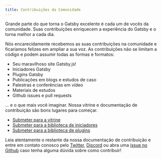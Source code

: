 ```yaml
---
title: Contribuições da Comunidade
---
```


Grande parte do que torna o Gatsby excelente é cada um de vocês da comunidade.
Suas contribuições enriquecem a experiência do Gatsby e o torna melhor a cada dia.

Nós encarecidamente recebemos as suas contribuições na comunidade e ficaríamos felizes em ampliar a sua voz. As contribuições não se limitam a código e podem assumir todas as formas e formatos:

- Seu maravilhoso site Gatsby.js!
- Iniciadores Gatsby
- Plugins Gatsby
- Publicações em blogs e estudos de caso 
- Palestras e conferências em vídeo
- Materiais de estudos
- Github issues e pull requests

... e o que mais você imaginar. Nossa vitrine e documentação de contribuição são bons lugares para começar.

- [Submeter para a vitrine](/contributing/site-showcase-submissions)
- [Submeter para a biblioteca de iniciadores](/contributing/submit-to-starter-library/)
- [Submeter para a biblioteca de plugins](/contributing/submit-to-plugin-library/)

Leia atentamente o restante da nossa documentação de contribuição e entre em contato conosco pelo [Twitter](https://twitter.com/gatsbyjs), [Discord](https://gatsby.dev/discord) ou abra uma [issue no Github](/contributing/how-to-file-an-issue/) caso tenha alguma dúvida sobre como contribuir!
